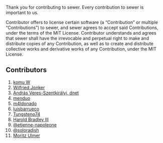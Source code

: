 Thank you for contributing to sewer.
Every contribution to sewer is important to us.


Contributor offers to license certain software (a “Contribution” or multiple
“Contributions”) to sewer, and sewer agrees to accept said Contributions,
under the terms of the MIT License.
Contributor understands and agrees that sewer shall have the irrevocable and perpetual right to make
and distribute copies of any Contribution, as well as to create and distribute collective works and
derivative works of any Contribution, under the MIT License.

Contributors
------------

1. [komu W](https://www.komu.engineer)
2. [Wilfried Jonker](wjonker.nl)
3. [András Veres-Szentkirályi, dnet](https://techblog.vsza.hu/)
4. [menduo](https://menduo.net)
5. [m4ldonado](https://github.com/m4ldonado)
6. [luisbarrueco](https://github.com/luisbarrueco)
7. [Tungsteno74](https://github.com/Tungsteno74)
8. [Harold Bradley III](https://haroldbradleyiii.com/)
9. [@etienne-napoleone](https://github.com/etienne-napoleone)
10. [@soloradish](https://github.com/soloradish)
11. [Moritz Ulmer](https://www.protohaus.org)
